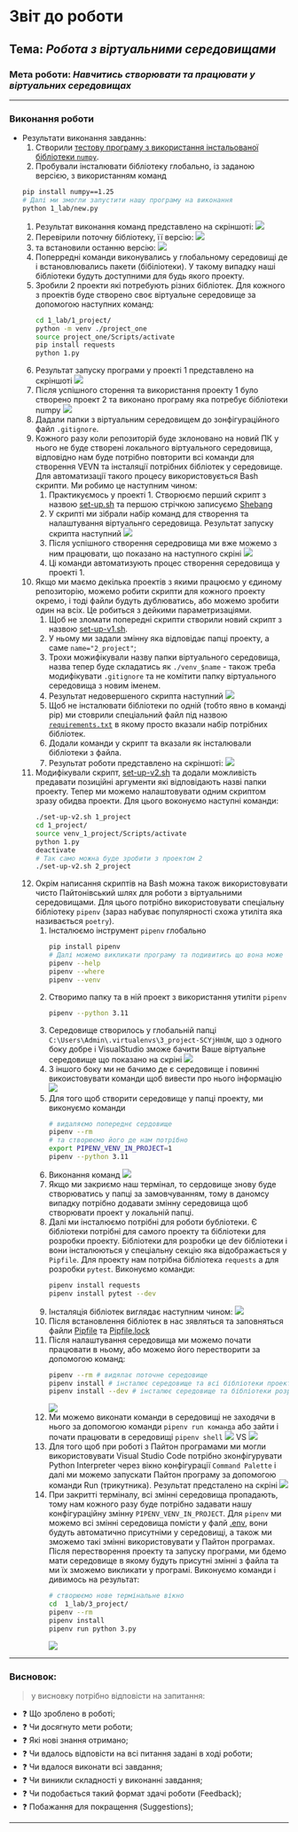 # Звіт до роботи
## Тема: _Робота з віртуальними середовищами_
### Мета роботи: _Навчитись створювати та працювати у віртуальних середовищах_

---
### Виконання роботи
* Результати виконання завданнь:
    1. Створили [тестову програму з використання інстальованої бібліотеки `numpy`](./new.py).
    1. Пробували інсталювати бібліотеку глобально, із заданою версією, з використанням команд
    ```bash
    pip install numpy==1.25
    # Далі ми змогли запустити нашу програму на виконання
    python 1_lab/new.py
    ```
    1. Результат виконання команд представлено на скріншоті:
    ![](./pip_install.jpg)
    1. Перевірили поточну бібліотеку, її версію: 
    ![](./pip_show.jpg)
    1. та встановили останню версію:
    ![](./numpy_latest.jpg)
    1. Поперредні команди виконувались у глобальному середовищі де і встановлювались пакети (бібіліотеки). У такому випадку наші бібліотеки будуть доступними для будь якого проекту.
    1. Зробили 2 проекти які потребують різних бібліотек. Для кожного з проектів буде створено своє віртуальне середовище за допомогою наступних команд:
        ```bash
        cd 1_lab/1_project/
        python -m venv ./project_one
        source project_one/Scripts/activate
        pip install requests
        python 1.py
        ```
    1. Результат запуску програми у проекті 1 представлено на скріншоті
    ![](./project_1.jpg)
    1. Після успішного сторення та використання проекту 1 було створено проект 2 та виконано програму яка потребує бібліотеки numpy
    ![](./project_2.jpg)
    1. Дадали папки з віртуальним середовищем до зонфігураційного файл `.gitignore`.
    1. Кожного разу коли репозиторій буде зклоновано на новий ПК у нього не буде створені локального віртуального середовища, відповідно нам буде потрібно повторити всі команди для створення VEVN та інсталяції потрібних бібліотек у середовище. Для автоматизації такого процесу використовується Bash скрипти. Ми робимо це наступним чином:
        1. Практикуємось у проекті 1. Створюємо перший скрипт з назвою [set-up.sh](./1_project/set-up.sh) та першою стрічкою записуємо [Shebang](https://uk.wikipedia.org/wiki/%D0%A8%D0%B5%D0%B1%D0%B0%D0%BD%D0%B3_(Unix))
        1. У скрипті ми зібрали набір команд для створення та налаштування віртуальнго середовища. Результат запуску скрипта наступний ![](./project_1_set_up.jpg)
        1. Після успішного створення середровища ми вже можемо з ним працювати, що показано на наступного скріні ![](./project_1_venv.jpg)
        1. Ці команди автоматизують процес створення середовища у проекті 1.
    1. Якщо ми маємо декілька проектів з якими працюємо у єдиному репозиторію, можемо робити скрипти для кожного проекту окремо, і тоді файли будуть дублюватись, або можемо зробити один на всіх. Це робиться з дейкими параметризаціями.
        1. Щоб не зломати попередні скрипти створили новий скрипт з назвою [set-up-v1.sh](./set-up-v1.sh).
        1. У ньому ми задали змінну яка відповідає папці проекту, а саме `name="2_project"`;
        1. Трохи можифікували назву папки віртуального середовища, назва тепер буде складатись як `./venv_$name` - також треба модифікувати `.gitignore` та не комітити папку віртуального середовища з новим іменем.
        1. Результат недовершеного скрипта наступний ![](./project_2_set_up.jpg)
        1. Щоб не інсталювати бібліотеки по одній (тобто явно в команді pip) ми стоврили спеціальний файл під назвою [`requirements.txt`](./2_project/requirements.txt) в якому просто вказали набір потрібних бібліотек.
        1. Додали команди у скрипт та вказали як інсталювали бібліотеки з файла.
        1. Результат роботи представлено на скріншоті: ![](./venv_2_project.jpg)
    1. Модифікували скрипт, [set-up-v2.sh](./set-up-v2.sh) та додали можливість предавати позиційні аргументи які відповідають назві папки проекту. Тепер ми можемо налаштовувати одним скриптом зразу обидва проекти. Для цього воконуємо наступні команди:
        ```bash
        ./set-up-v2.sh 1_project
        cd 1_project/
        source venv_1_project/Scripts/activate
        python 1.py 
        deactivate
        # Так само можна буде зробити з проектом 2
        ./set-up-v2.sh 2_project
        ```
    1. Окрім написання скриптів на Bash можна також використовувати чисто Пайтонівський шлях для роботи з віртуальними середовищами. Для цього потрібно використовувати спеціальну бібліотеку `pipenv` (зараз набуває популярності схожа утиліта яка називається `poetry`).
        1. Інсталюємо інструмент `pipenv` глобально
            ```bash
            pip install pipenv
            # Далі можемо викликати програму та подивитись що вона може
            pipenv --help
            pipenv --where
            pipenv --venv
            ```
        1. Створимо папку та в ній проект з використання утиліти `pipenv`
            ```bash
            pipenv --python 3.11
            ```
        1. Середовище створилось у глобальній папці `C:\Users\Admin\.virtualenvs\3_project-SCYjHmUW`, що з одного боку добре і VisualStudio зможе бачити Ваше віртуальне середовище що показано на скріні ![](./pipenv_global.jpg)
        1. З іншого боку ми не бачимо де є середовище і повинні викоистовувати команди щоб вивести про нього інформацію ![](./pipenv_info.jpg)
        1. Для того щоб створити середовище у папці проекту, ми виконуємо команди
            ```bash
            # видаляємо попереднє сердовище
            pipenv --rm
            # та створюємо його де нам потрібно
            export PIPENV_VENV_IN_PROJECT=1
            pipenv --python 3.11
            ```
        1. Виконання команд ![](./pipenv_project.jpg)
        1. Якщо ми закриємо наш термінал, то сердовище знову буде створюватись у папці за замовчуванням, тому в даномсу випадку потрібно додавати змінну середовища щоб створювати проект у локальній папці.
        1. Далі ми інсталюємо потрібні для роботи бубліотеки. Є бібліотеки потрібні для самого проекту та бібліотеки для розробки проекту. Бібліотеки для розробки це dev бібліотеки і вони інсталюються у спеціальну секцію яка відображається у `Pipfile`. Для проекту нам потрібна бібліотека `requests` а для розробки `pytest`. Виконуємо команди:
            ```bash
            pipenv install requests
            pipenv install pytest --dev
            ```
        1. Інсталяція бібліотек виглядає наступним чином: ![](./pipenv_pytest.jpg)
        1. Після встановлення бібліотек в нас зявляться та заповняться файли [Pipfile](./3_project/Pipfile) та [Pipfile.lock](./3_project/Pipfile.lock)
        1. Після налаштування середовища ми можемо почати працювати в ньому, або можемо його перестворити за допомогою команд:
            ```bash
            pipenv --rm # видялає поточне середовище
            pipenv install # інсталює середовище та всі бібліотеки проекту
            pipenv install --dev # інсталює середовище та бібліотеки розробки
            ```
            ![](./pipenv_recreate.jpg)
        1. Ми можемо виконати команди в середовищі не заходячи в нього за допомогою команди `pipenv run команда` або зайти і почати працювати в середовищі `pipenv shell`
            ![](./pipenv_run.jpg) VS ![](./pipenv_shell.jpg)
        1. Для того щоб при роботі з Пайтон програмами ми могли використовувати Visual Studio Code потрібно зконфігурувати Python Interpreter через вікно конфігурації `Command Palette` і далі ми можемо запускати Пайтон програму за допомогою команди Run (трикутника). Результат предсталено на скріні ![](./pipenv_visual_studio.jpg)
        1. При закритті терміналу, всі змінні середовища пропадають, тому нам кожного разу буде потрібно задавати нашу конфігураційну змінну `PIPENV_VENV_IN_PROJECT`. Для `pipenv` ми можемо всі змінні середовища помісти у фалй [.env](./3_project/.env), вони будуть автоматично присутніми у середовищі, а також ми зможемо такі змінні використовувати у Пайтон програмах. Після перестворення проекту та запуску програми, ми бдемо мати середовище в якому будуть присутні змінні з файла та ми їх зможемо викликати у програмі. Виконуємо команди і дивимось на результат:
            ```bash
            # створюємо нове термінальне вікно
            cd  1_lab/3_project/
            pipenv --rm
            pipenv install
            pipenv run python 3.py
            ```
            ![](./pipenv_env.jpg)

        



---
### Висновок:
> у висновку потрібно відповісти на запитання:

- :question: Що зроблено в роботі;
- :question: Чи досягнуто мети роботи;
- :question: Які нові знання отримано;
- :question: Чи вдалось відповісти на всі питання задані в ході роботи;
- :question: Чи вдалося виконати всі завдання;
- :question: Чи виникли складності у виконанні завдання;
- :question: Чи подобається такий формат здачі роботи (Feedback);
- :question: Побажання для покращення (Suggestions);

---
